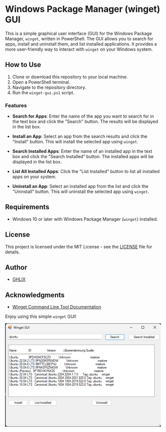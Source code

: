 # Windows Package Manager (winget) GUI

This is a simple graphical user interface (GUI) for the Windows Package Manager, `winget`, written in PowerShell. The GUI allows you to search for apps, install and uninstall them, and list installed applications. It provides a more user-friendly way to interact with `winget` on your Windows system.

## How to Use

1. Clone or download this repository to your local machine.
2. Open a PowerShell terminal.
3. Navigate to the repository directory.
4. Run the `winget-gui.ps1` script.

### Features

- **Search for Apps**: Enter the name of the app you want to search for in the text box and click the "Search" button. The results will be displayed in the list box.

- **Install an App**: Select an app from the search results and click the "Install" button. This will install the selected app using `winget`.

- **Search Installed Apps**: Enter the name of an installed app in the text box and click the "Search Installed" button. The installed apps will be displayed in the list box.

- **List All Installed Apps**: Click the "List Installed" button to list all installed apps on your system.

- **Uninstall an App**: Select an installed app from the list and click the "Uninstall" button. This will uninstall the selected app using `winget`.

## Requirements

- Windows 10 or later with Windows Package Manager (`winget`) installed.

## License

This project is licensed under the MIT License - see the [LICENSE](LICENSE) file for details.

## Author

- [GHLIX](https://github.com/Pommmmmes)

## Acknowledgments

- [Winget Command Line Tool Documentation](https://docs.microsoft.com/en-us/windows/package-manager/winget/)

Enjoy using this simple `winget` GUI!

![Winget GUI Screenshot](Screenshots/winget-ui.png)
